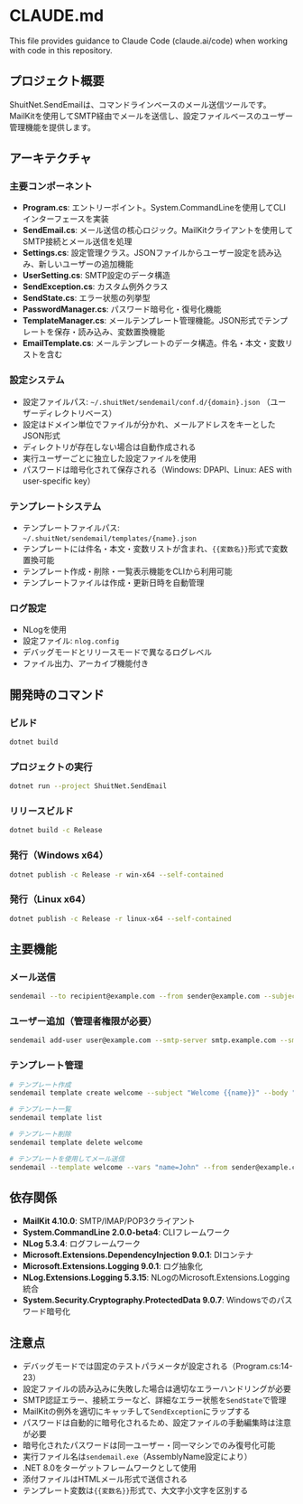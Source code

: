 # CLAUDE.md

This file provides guidance to Claude Code (claude.ai/code) when working with code in this repository.

## プロジェクト概要

ShuitNet.SendEmailは、コマンドラインベースのメール送信ツールです。MailKitを使用してSMTP経由でメールを送信し、設定ファイルベースのユーザー管理機能を提供します。

## アーキテクチャ

### 主要コンポーネント

- **Program.cs**: エントリーポイント。System.CommandLineを使用してCLIインターフェースを実装
- **SendEmail.cs**: メール送信の核心ロジック。MailKitクライアントを使用してSMTP接続とメール送信を処理
- **Settings.cs**: 設定管理クラス。JSONファイルからユーザー設定を読み込み、新しいユーザーの追加機能
- **UserSetting.cs**: SMTP設定のデータ構造
- **SendException.cs**: カスタム例外クラス
- **SendState.cs**: エラー状態の列挙型
- **PasswordManager.cs**: パスワード暗号化・復号化機能
- **TemplateManager.cs**: メールテンプレート管理機能。JSON形式でテンプレートを保存・読み込み、変数置換機能
- **EmailTemplate.cs**: メールテンプレートのデータ構造。件名・本文・変数リストを含む

### 設定システム

- 設定ファイルパス: `~/.shuitNet/sendemail/conf.d/{domain}.json` （ユーザーディレクトリベース）
- 設定はドメイン単位でファイルが分かれ、メールアドレスをキーとしたJSON形式
- ディレクトリが存在しない場合は自動作成される
- 実行ユーザーごとに独立した設定ファイルを使用
- パスワードは暗号化されて保存される（Windows: DPAPI、Linux: AES with user-specific key）

### テンプレートシステム

- テンプレートファイルパス: `~/.shuitNet/sendemail/templates/{name}.json`
- テンプレートには件名・本文・変数リストが含まれ、`{{変数名}}`形式で変数置換可能
- テンプレート作成・削除・一覧表示機能をCLIから利用可能
- テンプレートファイルは作成・更新日時を自動管理

### ログ設定

- NLogを使用
- 設定ファイル: `nlog.config`
- デバッグモードとリリースモードで異なるログレベル
- ファイル出力、アーカイブ機能付き

## 開発時のコマンド

### ビルド
```bash
dotnet build
```

### プロジェクトの実行
```bash
dotnet run --project ShuitNet.SendEmail
```

### リリースビルド
```bash
dotnet build -c Release
```

### 発行（Windows x64）
```bash
dotnet publish -c Release -r win-x64 --self-contained
```

### 発行（Linux x64）
```bash
dotnet publish -c Release -r linux-x64 --self-contained
```

## 主要機能

### メール送信
```bash
sendemail --to recipient@example.com --from sender@example.com --subject "テスト" --body "メール本文"
```

### ユーザー追加（管理者権限が必要）
```bash
sendemail add-user user@example.com --smtp-server smtp.example.com --smtp-port 587 --smtp-ssl true --smtp-username user --smtp-password pass
```

### テンプレート管理
```bash
# テンプレート作成
sendemail template create welcome --subject "Welcome {{name}}" --body "Hello {{name}}, welcome to our service!"

# テンプレート一覧
sendemail template list

# テンプレート削除
sendemail template delete welcome

# テンプレートを使用してメール送信
sendemail --template welcome --vars "name=John" --from sender@example.com --to recipient@example.com
```

## 依存関係

- **MailKit 4.10.0**: SMTP/IMAP/POP3クライアント
- **System.CommandLine 2.0.0-beta4**: CLIフレームワーク
- **NLog 5.3.4**: ログフレームワーク
- **Microsoft.Extensions.DependencyInjection 9.0.1**: DIコンテナ
- **Microsoft.Extensions.Logging 9.0.1**: ログ抽象化
- **NLog.Extensions.Logging 5.3.15**: NLogのMicrosoft.Extensions.Logging統合
- **System.Security.Cryptography.ProtectedData 9.0.7**: Windowsでのパスワード暗号化

## 注意点

- デバッグモードでは固定のテストパラメータが設定される（Program.cs:14-23）
- 設定ファイルの読み込みに失敗した場合は適切なエラーハンドリングが必要
- SMTP認証エラー、接続エラーなど、詳細なエラー状態を`SendState`で管理
- MailKitの例外を適切にキャッチして`SendException`にラップする
- パスワードは自動的に暗号化されるため、設定ファイルの手動編集時は注意が必要
- 暗号化されたパスワードは同一ユーザー・同一マシンでのみ復号化可能
- 実行ファイル名は`sendemail.exe`（AssemblyName設定により）
- .NET 8.0をターゲットフレームワークとして使用
- 添付ファイルはHTMLメール形式で送信される
- テンプレート変数は`{{変数名}}`形式で、大文字小文字を区別する